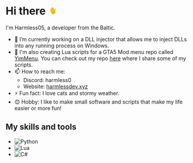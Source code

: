 # Hi there <img src="https://raw.githubusercontent.com/Harmless05/Harmless05/master/wave.gif" width="20px" height="20px" />

I'm Harmless05, a developer from the Baltic.

- 🔭 I’m currently working on a DLL injector that allows me to inject DLLs into any running process on Windows.
- 📃 I'm also creating Lua scripts for a GTA5 Mod menu repo called [YimMenu](https://github.com/YimMenu/YimMenu). You can check out my repo [here](https://github.com/Harmless05/harmless-lua) where I share some of my scripts.
- 📫 How to reach me:
  - Discord: harmless0
  - Website: [harmlessdev.xyz](https://harmlessdev.xyz)
- ⚡ Fun fact: I love cats and stormy weather.
- 😊 Hobby: I like to make small software and scripts that make my life easier or more fun!

## My skills and tools

- ![Python](https://img.shields.io/badge/-Python-black?style=flat-square&logo=python)
- ![Lua](https://img.shields.io/badge/-Lua-blue?style=flat-square&logo=lua)
- ![C#](https://img.shields.io/badge/-C%23-purple?style=flat-square&logo=c-sharp)
